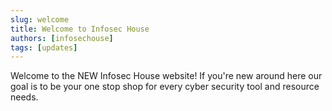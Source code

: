 ```yaml
---
slug: welcome
title: Welcome to Infosec House
authors: [infosechouse]
tags: [updates]
---
```


Welcome to the NEW Infosec House website! If you're new around here our goal is to be your one stop shop for every cyber security tool and resource needs.